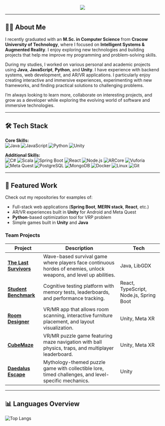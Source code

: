 <!-- Animated Header -->
<p align="center">
  <img src="https://readme-typing-svg.herokuapp.com/?font=Inter&size=28&center=true&vCenter=true&width=900&height=60&color=007ACC&lines=Hi%2C+I'm+Wojciech+Zamarski;M.Sc.+in+Computer+Science;Java+%26+Python+Developer;Unity+AR%2FVR+Enthusiast" />
</p>

---

## 👨‍💻 About Me
I recently graduated with an **M.Sc. in Computer Science** from **Cracow University of Technology**, where I focused on **Intelligent Systems & Augmented Reality**. I enjoy exploring new technologies and building projects that help me improve my programming and problem-solving skills.  

During my studies, I worked on various personal and academic projects using **Java**, **JavaScript**, **Python**, and **Unity**. I have experience with backend systems, web development, and AR/VR applications. I particularly enjoy creating interactive and immersive experiences, experimenting with new frameworks, and finding practical solutions to challenging problems.  

I’m always looking to learn more, collaborate on interesting projects, and grow as a developer while exploring the evolving world of software and immersive technologies.

---

## 🛠 Tech Stack

**Core Skills:**  
![Java](https://img.shields.io/badge/Java-%23ED8B00.svg?logo=java&logoColor=white)
![JavaScript](https://img.shields.io/badge/JavaScript-F7DF1E.svg?logo=javascript&logoColor=black)
![Python](https://img.shields.io/badge/Python-3670A0?logo=python&logoColor=ffdd54)
![Unity](https://img.shields.io/badge/Unity-%23000000.svg?logo=unity&logoColor=white)

**Additional Skills:**  
![C#](https://img.shields.io/badge/C%23-%23239120.svg?logo=c-sharp&logoColor=white)
![Scala](https://img.shields.io/badge/Scala-DC322F.svg?logo=scala&logoColor=white)
![Spring Boot](https://img.shields.io/badge/Spring%20Boot-6DB33F.svg?logo=springboot&logoColor=white)
![React](https://img.shields.io/badge/React-20232A.svg?logo=react&logoColor=61DAFB)
![Node.js](https://img.shields.io/badge/Node.js-339933.svg?logo=nodedotjs&logoColor=white)
![ARCore](https://img.shields.io/badge/ARCore-4285F4.svg?logo=google&logoColor=white)
![Vuforia](https://img.shields.io/badge/Vuforia-0A6EAA.svg?logo=unity&logoColor=white)
![Meta Quest](https://img.shields.io/badge/Meta%20Quest-1C1E20.svg?logo=oculus&logoColor=white)
![PostgreSQL](https://img.shields.io/badge/PostgreSQL-316192.svg?logo=postgresql&logoColor=white)
![MongoDB](https://img.shields.io/badge/MongoDB-4EA94B.svg?logo=mongodb&logoColor=white)
![Docker](https://img.shields.io/badge/Docker-2496ED.svg?logo=docker&logoColor=white)
![Linux](https://img.shields.io/badge/Linux-FCC624.svg?logo=linux&logoColor=black)
![Git](https://img.shields.io/badge/Git-F05032.svg?logo=git&logoColor=white)

---

## 📂 Featured Work
Check out my repositories for examples of:
- Full-stack web applications (**Spring Boot**, **MERN stack**, **React**, etc.)
- AR/VR experiences built in **Unity** for Android and Meta Quest
- **Python**-based optimization tool for VRP problem
- Simple games built in **Unity** and **Java**

### Team Projects

| Project | Description | Tech |
|---------|-------------|------|
| [**The Last Survivors**](https://github.com/polibuda-projects/the-last-survivors) | Wave-based survival game where players face continuous hordes of enemies, unlock weapons, and level up abilities. | Java, LibGDX |
| [**Student Benchmark**](https://github.com/polibuda-projects/student-benchmark) | Cognitive testing platform with memory tests, leaderboards, and performance tracking. | React, TypeScript, Node.js, Spring Boot |
| [**Room Designer**](https://github.com/TeamFWS/room-designer) | VR/MR app that allows room scanning, interactive furniture placement, and layout visualization. | Unity, Meta XR |
| [**CubeMaze**](https://github.com/TeamFWS/cube-maze) | VR/MR puzzle game featuring maze navigation with ball physics, traps, and multiplayer leaderboard. | Unity, Meta XR |
| [**Daedalus Escape**](https://github.com/TeamFWS/daedalus-escape) | Mythology-themed puzzle game with collectible lore, timed challenges, and level-specific mechanics. | Unity |

---

## 📊 Languages Overview
![Top Langs](https://github-readme-stats.vercel.app/api/top-langs/?username=wojzam&layout=compact&theme=default)
